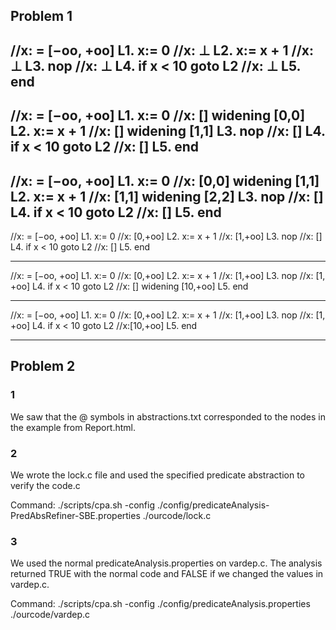 

## Problem 1

//x: = [−oo, +oo]
L1. x:= 0
//x: ⊥
L2. x:= x + 1
//x: ⊥
L3. nop
//x: ⊥
L4. if x < 10 goto L2
//x: ⊥
L5. end
----
//x: = [−oo, +oo]
L1. x:= 0
//x: [] widening [0,0]
L2. x:= x + 1
//x: [] widening [1,1]
L3. nop
//x: []
L4. if x < 10 goto L2
//x: []
L5. end
----
//x: = [−oo, +oo]
L1. x:= 0
//x: [0,0] widening [1,1]
L2. x:= x + 1
//x: [1,1] widening [2,2]
L3. nop
//x: []
L4. if x < 10 goto L2
//x: []
L5. end
----
//x: = [−oo, +oo]
L1. x:= 0
//x: [0,+oo]
L2. x:= x + 1
//x: [1,+oo] 
L3. nop
//x: []
L4. if x < 10 goto L2
//x: [] 
L5. end

----
//x: = [−oo, +oo]
L1. x:= 0
//x: [0,+oo]
L2. x:= x + 1
//x: [1,+oo] 
L3. nop
//x: [1, +oo]
L4. if x < 10 goto L2
//x: [] widening [10,+oo]
L5. end

----
//x: = [−oo, +oo]
L1. x:= 0
//x: [0,+oo]
L2. x:= x + 1
//x: [1,+oo] 
L3. nop
//x: [1, +oo]
L4. if x < 10 goto L2
//x:[10,+oo]
L5. end

----
## Problem 2

### 1

We saw that the @ symbols in abstractions.txt corresponded to the nodes in the example from Report.html. 

### 2

We wrote the lock.c file and used the specified predicate abstraction to verify the code.c

Command:
./scripts/cpa.sh -config ./config/predicateAnalysis-PredAbsRefiner-SBE.properties ./ourcode/lock.c 

### 3

We used the normal predicateAnalysis.properties on vardep.c. The analysis returned TRUE with the normal code and FALSE if we changed the values in vardep.c.

Command:
./scripts/cpa.sh -config ./config/predicateAnalysis.properties ./ourcode/vardep.c